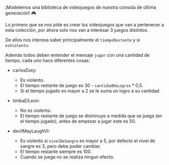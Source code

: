 ¡Modelemos una biblioteca de videojuegos de nuestra consola de última generación! :video_game:

Lo primero que se nos pide es crear los videojuegos que van a pertenecer a esta colección, por ahora solo nos van a interesar 3 juegos distintos. 



De ellos nos interesa saber principalmente el `tiempoRestante` y si `esViolento`.

Además todos deben entender el mensaje `jugar` con una cantidad de tiempo, cada uno hace diferentes cosas:

* carlosDuty:
    * Es violento.
    * El tiempo restante de juego es 30 - `cantidadDeLogros` * 0,5.
    * Si el tiempo jugado es mayor a 2 se le suma un logro a su cantidad.
 
* timbaElLeon:
    * No es violento.
    * El tiempo restante de juego se disminuye a medida que se juega (en el tiempo jugado), antes de empezar a jugar este es 50.

* devilMayLaughVI:
    * Es violento si `nivelDeSangre` es mayor a 5, por defecto el nivel de sangre es 3, pero debe poder cambiar.
    * El tiempo restante siempre es 100.
    * Cuando se juega no se realiza ningun efecto.